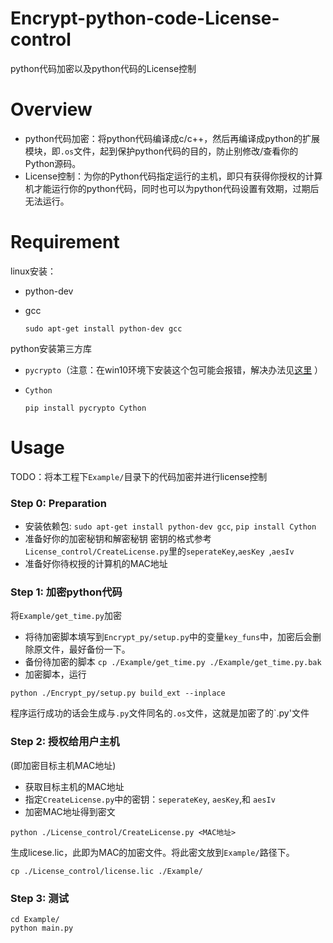 # Encrypt-python-code-License-control
python代码加密以及python代码的License控制


# Overview
- python代码加密：将python代码编译成c/c++，然后再编译成python的扩展模块，即`.os`文件，起到保护python代码的目的，防止别修改/查看你的Python源码。
- License控制：为你的Python代码指定运行的主机，即只有获得你授权的计算机才能运行你的python代码，同时也可以为python代码设置有效期，过期后无法运行。


# Requirement
linux安装：
- python-dev
- gcc

  ```
  sudo apt-get install python-dev gcc
  ```
  
python安装第三方库

- `pycrypto`（注意：在win10环境下安装这个包可能会报错，解决办法见[这里](<https://blog.csdn.net/woay2008/article/details/79905627>) ）

- `Cython`

  ```
  pip install pycrypto Cython
  ```
  
  
# Usage
TODO：将本工程下`Example/`目录下的代码加密并进行license控制

### Step 0: Preparation
- 安装依赖包: `sudo apt-get install python-dev gcc`, `pip install Cython`
- 准备好你的加密秘钥和解密秘钥
密钥的格式参考`License_control/CreateLicense.py`里的`seperateKey`,`aesKey `,`aesIv`
- 准备好你待权授的计算机的MAC地址


### Step 1: 加密python代码
将`Example/get_time.py`加密
- 将待加密脚本填写到`Encrypt_py/setup.py`中的变量`key_funs`中，加密后会删除原文件，最好备份一下。
- 备份待加密的脚本
`cp ./Example/get_time.py ./Example/get_time.py.bak`
- 加密脚本，运行
```
python ./Encrypt_py/setup.py build_ext --inplace
```
程序运行成功的话会生成与`.py`文件同名的`.os`文件，这就是加密了的`.py'文件

### Step 2: 授权给用户主机
(即加密目标主机MAC地址)
- 获取目标主机的MAC地址
- 指定`CreateLicense.py`中的密钥：`seperateKey`, `aesKey`,和 `aesIv`
- 加密MAC地址得到密文
```linux
python ./License_control/CreateLicense.py <MAC地址>
```
生成licese.lic，此即为MAC的加密文件。将此密文放到`Example/`路径下。
```
cp ./License_control/license.lic ./Example/
```

### Step 3: 测试
```
cd Example/
python main.py
```

